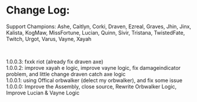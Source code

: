 ﻿# Change Log:

Support Champions: Ashe, Caitlyn, Corki, Draven, Ezreal, Graves, Jhin, Jinx, Kalista, KogMaw, MissFortune, Lucian, Quinn, Sivir, Tristana, TwistedFate, Twitch, Urgot, Varus, Vayne, Xayah <br>

<br>

1.0.0.3: fxxk riot (already fix draven axe) <br>
1.0.0.2: improve xayah e logic, improve vayne logic, fix damageindicator problem, and little change draven catch axe logic <br>
1.0.0.1: using Offical orbwalker (delect my orbwalker), and fix some issue <br>
1.0.0.0: Improve the Assembly, close source, Rewrite Orbwalker Logic, Improve Lucian & Vayne Logic <br>